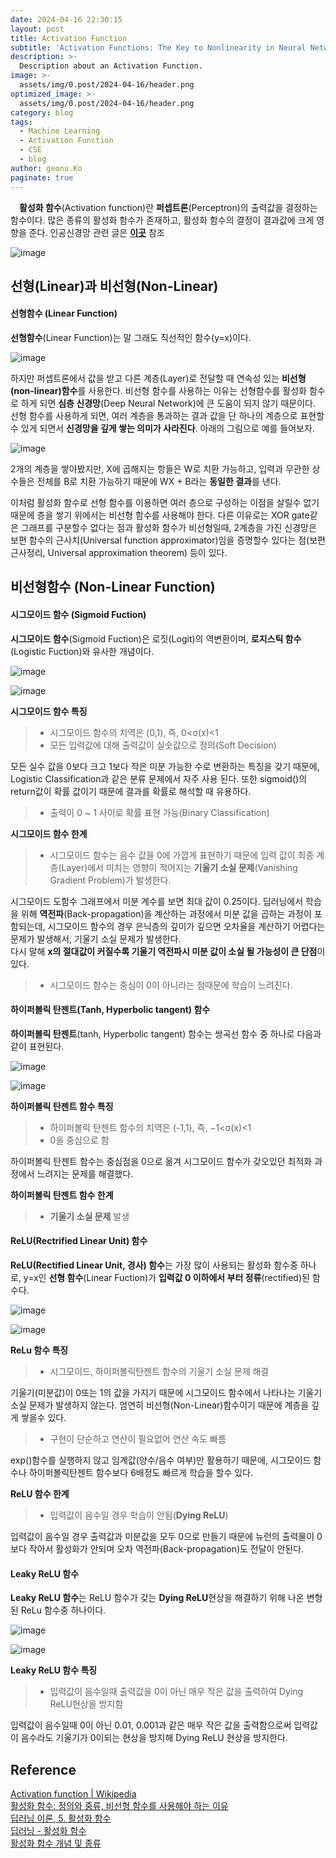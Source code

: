 ```yaml
---
date: 2024-04-16 22:30:15
layout: post
title: Activation Function
subtitle: 'Activation Functions: The Key to Nonlinearity in Neural Networks.'
description: >-
  Description about an Activation Function.
image: >-
  assets/img/0.post/2024-04-16/header.png
optimized_image: >-
  assets/img/0.post/2024-04-16/header.png
category: blog
tags:
  - Machine Learning
  - Activation Function
  - CSE
  - blog
author: geonu.Ko
paginate: true
---
```


&emsp;**활성화 함수**(Activation function)란 **퍼셉트론**(Perceptron)의 출력값을 결정하는 함수이다. 많은 종류의 활성화 함수가 존재하고, 활성화 함수의 결정이 결과값에 크게 영향을 준다. 인공신경망 관련 글은 [**이곳**](https://koderwiki.github.io/cse/2024/04/12/ANN.html) 참조

![image](https://github.com/KoderWiki/koderwiki.github.io/assets/153072257/7aed300d-0621-407a-8829-43362d7f0f3a)


## 선형(Linear)과 비선형(Non-Linear)

#### 선형함수 (Linear Function)

**선형함수**(Linear Function)는 말 그래도 직선적인 함수(y=x)이다. 

![image](https://github.com/KoderWiki/koderwiki.github.io/assets/153072257/c96eb0e7-d786-4d6b-8d03-ebd4f72e82b0)

하지만 퍼셉트론에서 값을 받고 다른 계층(Layer)로 전달할 때 연속성 있는 **비선형(non-linear)함수**를 사용한다. 비선형 함수를 사용하는 이유는 선형함수를 활성화 함수로 하게 되면 **심층 신경망**(Deep Neural Network)에 큰 도움이 되지 않기 때문이다. 선형 함수를 사용하게 되면, 여러 계층을 통과하는 결과 값을 단 하나의 계층으로 표현할 수 있게 되면서 **신경망을 깊게 쌓는 의미가 사라진다**. 아래의 그림으로 예를 들어보자.

![image](https://github.com/KoderWiki/koderwiki.github.io/assets/153072257/78748302-97d5-46a0-8566-f05a319ae4d3)

2개의 계층을 쌓아봤지만, X에 곱해지는 항들은 W로 치환 가능하고, 입력과 무관한 상수들은 전체를 B로 치환 가능하기 때문에 WX + B라는 **동일한 결과**를 낸다.

이처럼 활성화 함수로 선형 함수를 이용하면 여러 층으로 구성하는 이점을 살릴수 없기 때문에 층을 쌓기 위에서는 비선형 함수를 사용해야 한다. 다른 이유로는 XOR gate같은 그래프를 구분할수 없다는 점과 활성화 함수가 비선형일때, 2계층을 가진 신경망은 보편 함수의 근사치(Universal function approximator)임을 증명할수 있다는 점(보편근사정리, Universal approximation theorem) 등이 있다.

## 비선형함수 (Non-Linear Function)

#### 시그모이드 함수 (Sigmoid Fuction)

**시그모이드 함수**(Sigmoid Fuction)은 로짓(Logit)의 역변환이며, **로지스틱 함수**(Logistic Fuction)와 유사한 개념이다.

![image](https://github.com/KoderWiki/koderwiki.github.io/assets/153072257/6ed1810e-05e5-403e-8346-24a752b86cfe)

![image](https://github.com/KoderWiki/koderwiki.github.io/assets/153072257/ff672403-6823-44d0-90bc-70af771b03a2)

**시그모이드 함수 특징**

> - 시그모이드 함수의 치역은 (0,1), 즉, 0<σ(x)<1
> - 모든 입력값에 대해 출력값이 실숫값으로 정의(Soft Decision)

모든 실수 값을 0보다 크고 1보다 작은 미분 가능한 수로 변환하는 특징을 갖기 때문에, Logistic Classification과 같은 분류 문제에서 자주 사용 된다. 또한 sigmoid()의 return값이 확률 값이기 때문에 결과를 확률로 해석할 때 유용하다.

> - 출력이 0 ~ 1 사이로 확률 표현 가능(Binary Classification)

**시그모이드 함수 한계**

> - 시그모이드 함수는 음수 값을 0에 가깝게 표현하기 때문에 입력 값이 최종 계층(Layer)에서 미치는 영향이 적어지는 **기울기 소실 문제**(Vanishing Gradient Problem)가 발생한다.

시그모이드 도함수 그래프에서 미분 계수를 보면 최대 값이 0.25이다. 딥러닝에서 학습을 위해 **역전파**(Back-propagation)을 계산하는 과정에서 미분 값을 곱하는 과정이 포함되는데, 시그모이드 함수의 경우 은닉층의 깊이가 깊으면 오차율을 계산하기 어렵다는 문제가 발생해서, 기울기 소실 문제가 발생한다. <br>
다시 말해 **x의 절대값이 커질수록 기울기 역전파시 미분 값이 소실 될 가능성이 큰 단점**이 있다.

> - 시그모이드 함수는 중심이 0이 아니라는 점때문에 학습이 느려진다.

#### 하이퍼볼릭 탄젠트(Tanh, Hyperbolic tangent) 함수

**하이퍼볼릭 탄젠트**(tanh, Hyperbolic tangent) 함수는 쌍곡선 함수 중 하나로 다음과 같이 표현된다.

![image](https://github.com/KoderWiki/koderwiki.github.io/assets/153072257/0cce376c-8ace-40ed-98b6-a80f44adfcb7)

![image](https://github.com/KoderWiki/koderwiki.github.io/assets/153072257/9f274099-719e-4999-b6bc-4b3ceb823b92)

**하이퍼볼릭 탄젠트 함수 특징**

> - 하이퍼볼릭 탄젠트 함수의 치역은 (-1,1), 즉, −1<σ(x)<1
> - 0을 중심으로 함

하이퍼볼릭 탄젠트 함수는 중심점을 0으로 옮겨 시그모이드 함수가 갖오있던 최적화 과정에서 느려지는 문제를 해결했다.

**하이퍼볼릭 탄젠트 함수 한계**

> - **기울기 소실 문제** 발생

#### ReLU(Rectrified Linear Unit) 함수

**ReLU(Rectified Linear Unit, 경사) 함수**는 가장 많이 사용되는 활성화 함수중 하나로, y=x인 **선형 함수**(Linear Fuction)가 **입력값 0 이하에서 부터 정류**(rectified)된 함수다.

![image](https://github.com/KoderWiki/koderwiki.github.io/assets/153072257/e54c6241-43ac-4b6e-94d8-234c9b0fa1ba)

![image](https://github.com/KoderWiki/koderwiki.github.io/assets/153072257/ed74743f-a04b-468f-928d-230ed8b270a7)

**ReLu 함수 특징**

> - 시그모이드, 하이퍼볼릭탄젠트 함수의 기울기 소실 문제 해결

기울기(미분값)이 0또는 1의 값을 가지기 때문에 시그모이드 함수에서 나타나는 기울기 소실 문제가 발생하지 않는다. 엄연히 비선형(Non-Linear)함수이기 때문에 계층을 깊게 쌓을수 있다.

> - 구현이 단순하고 연산이 필요없어 연산 속도 빠름

exp()함수를 실행하지 않고 임계값(양수/음수 여부)만 활용하기 때문에, 시그모이드 함수나 하이퍼볼릭탄젠트 함수보다 6배정도 빠르게 학습을 할수 있다.

**ReLU 함수 한계**

> - 입력값이 음수일 경우 학습이 안됨(**Dying ReLU**)

입력값이 음수일 경우 출력값과 미분값을 모두 0으로 만들기 때문에 뉴런의 출력물이 0보다 작아서 활성화가 안되며 오차 역전파(Back-propagation)도 전달이 안된다.

#### Leaky ReLU 함수

**Leaky ReLU 함수**는 ReLU 함수가 갖는 **Dying ReLU**현상을 해결하기 위해 나온 변형된 ReLu 함수중 하나이다.

![image](https://github.com/KoderWiki/koderwiki.github.io/assets/153072257/8e870fea-c35a-447f-817c-38a01942f07a)

![image](https://github.com/KoderWiki/koderwiki.github.io/assets/153072257/d1bca237-fb78-4d5a-a67f-a47d77b7c161)

**Leaky ReLU 함수 특징**

> - 입력값이 음수일때 출력값을 0이 아닌 매우 작은 값을 출력하여 Dying ReLU현상을 방지함

입력값이 음수일때 0이 아닌 0.01, 0.001과 같은 매우 작은 값을 출력함으로써 입력값이 음수라도 기울기가 0이되는 현상을 방지해 Dying ReLU 현상을 방지한다.

















## Reference
[Activation function | Wikipedia](https://en.wikipedia.org/wiki/Activation_function)<br>
[활성화 함수: 정의와 중류, 비선형 함수를 사용해야 하는 이유](https://kevinitcoding.tistory.com/entry/%ED%99%9C%EC%84%B1%ED%99%94-%ED%95%A8%EC%88%98-%EC%A0%95%EC%9D%98%EC%99%80-%EC%A2%85%EB%A5%98-%EB%B9%84%EC%84%A0%ED%98%95-%ED%95%A8%EC%88%98%EB%A5%BC-%EC%82%AC%EC%9A%A9%ED%95%B4%EC%95%BC-%ED%95%98%EB%8A%94-%EC%9D%B4%EC%9C%A0) <br>
[딥러닝 이론, 5. 활성화 함수](https://bbangko.tistory.com/5) <br>
[딥러닝 - 활성화 함수](https://m.blog.naver.com/PostView.naver?isHttpsRedirect=true&blogId=handuelly&logNo=221824080339)<br>
[활성화 함수 개념 및 종류](https://heytech.tistory.com/360)



